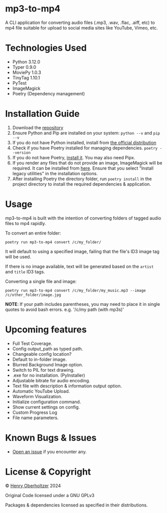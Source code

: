 # mp3-to-mp4
A CLI application for converting audio files (.mp3, .wav, .flac, .aiff, etc) to mp4 file suitable for upload to social media sites like YouTube, Vimeo, etc.

# Technologies Used

- Python 3.12.0
- Typer 0.9.0
- MoviePy 1.0.3
- TinyTag 1.10.1
- PyTest
- ImageMagick
- Poetry (Dependency management)

# Installation Guide

1. Download the [repository](https://github.com/henry-oberholtzer/mp3-to-mp4.git)
2. Ensure Python and Pip are installed on your system: `python --v` and `pip --v`
3. If you do not have Python installed, install from [the official distribution](https://www.python.org/downloads/)
4. Check if you have Poetry installed for managing dependencies. `poetry --version`
5. If you do not have Poetry, [install it](https://python-poetry.org/docs/). You may also need Pipx.
6. If you render any files that do not provide an image, ImageMagick will be required. It can be installed from [here](https://imagemagick.org/script/download.php). Ensure that you select "Install legacy utilities" in the installation options.
6. After installing Poetry the directory folder, run `poetry install` in the project directory to install the required dependencies & application.

# Usage

mp3-to-mp4 is built with the intention of converting folders of tagged audio files to mp4 rapidly.

To convert an entire folder:
```
poetry run mp3-to-mp4 convert /c/my_folder/
```
It will default to using a specified image, failing that the file's ID3 image tag will be used.

If there is no image available, text will be generated based on the `artist` and `title` ID3 tags.

Converting a single file and image:
```
poetry run mp3-to-mp4 convert /c/my_folder/my_music.mp3 --image /c/other_folder/image.jpg
```

**NOTE**: If your path includes parentheses, you may need to place it in single quotes to avoid bash errors. e.g. '/c/my path (with mp3s)'


# Upcoming features

- Full Test Coverage.
- Config output_path as typed path.
- Changeable config location?
- Default to in-folder image.
- Blurred Background Image option.
- Switch to PIL for text drawing.
- .exe for no installation. (PyInstaller)
- Adjustable bitrate for audio encoding.
- Text file with description & information output option.
- Automatic YouTube Upload.
- Waveform Visualization.
- Initialize configuration command.
- Show current settings on config.
- Custom Progress Log
- File name parameters.

# Known Bugs & Issues

- [Open an issue](https://github.com/henry-oberholtzer/mp3-to-mp4/issues) if you encounter any.

# License & Copyright

© [Henry Oberholtzer](https://www.henryoberholtzer.com) 2024

Original Code licensed under a GNU GPLv3

Packages & dependencies licensed as specified in their distributions.
